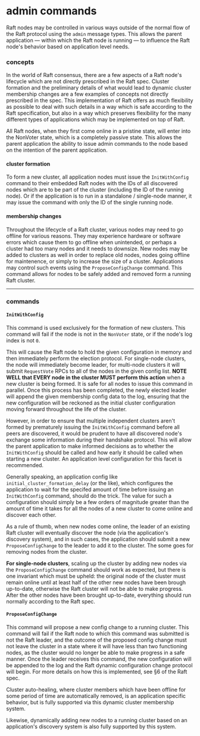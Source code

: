 admin commands
==============
Raft nodes may be controlled in various ways outside of the normal flow of the Raft protocol using the `admin` message types. This allows the parent application — within which the Raft node is running — to influence the Raft node's behavior based on application level needs.

### concepts
In the world of Raft consensus, there are a few aspects of a Raft node's lifecycle which are not directly prescribed in the Raft spec. Cluster formation and the preliminary details of what would lead to dynamic cluster membership changes are a few examples of concepts not directly prescribed in the spec. This implementation of Raft offers as much flexibility as possible to deal with such details in a way which is safe according to the Raft specification, but also in a way which preserves flexibility for the many different types of applications which may be implemented on top of Raft.

All Raft nodes, when they first come online in a pristine state, will enter into the NonVoter state, which is a completely passive state. This allows the parent application the ability to issue admin commands to the node based on the intention of the parent application.

#### cluster formation
To form a new cluster, all application nodes must issue the `InitWithConfig` command to their embedded Raft nodes with the IDs of all discovered nodes which are to be part of the cluster (including the ID of the running node). Or if the application is to run in a standalone / single-node manner, it may issue the command with only the ID of the single running node.

#### membership changes
Throughout the lifecycle of a Raft cluster, various nodes may need to go offline for various reasons. They may experience hardware or software errors which cause them to go offline when unintended, or perhaps a cluster had too many nodes and it needs to downsize. New nodes may be added to clusters as well in order to replace old nodes, nodes going offline for maintenence, or simply to increase the size of a cluster. Applications may control such events using the `ProposeConfigChange` command. This command allows for nodes to be safely added and removed form a running Raft cluster.

----

### commands
#### `InitWithConfig`
This command is used exclusively for the formation of new clusters. This command will fail if the node is not in the `NonVoter` state, or if the node's log index is not `0`.

This will cause the Raft node to hold the given configuration in memory and then immediately perform the election protocol. For single-node clusters, the node will immediately become leader, for multi-node clusters it will submit `RequestVote` RPCs to all of the nodes in the given config list. **NOTE WELL that EVERY node in the cluster MUST perform this action** when a new cluster is being formed. It is safe for all nodes to issue this command in parallel. Once this process has been completed, the newly elected leader will append the given membership config data to the log, ensuring that the new configuration will be reckoned as the initial cluster configuration moving forward throughout the life of the cluster.

However, in order to ensure that multiple independent clusters aren't formed by prematurely issuing the `InitWithConfig` command before all peers are discovered, it would be prudent to have all discovered node's exchange some information during their handshake protocol. This will allow the parent application to make informed decisions as to whether the `InitWithConfig` should be called and how early it should be called when starting a new cluster. An application level configuration for this facet is recommended.

Generally speaking, an application config like `initial_cluster_formation_delay` (or the like), which configures the application to wait for the specifed amount of time before issuing an `InitWithConfig` command, should do the trick. The value for such a configuration should simply be a few orders of magnitude greater than the amount of time it takes for all the nodes of a new cluster to come online and discover each other.

As a rule of thumb, when new nodes come online, the leader of an existing Raft cluster will eventually discover the node (via the application's discovery system), and in such cases, the application should submit a new `ProposeConfigChange` to the leader to add it to the cluster. The some goes for removing nodes from the cluster.

**For single-node clusters**, scaling up the cluster by adding new nodes via the `ProposeConfigChange` command should work as expected, but there is one invariant which must be upheld: the original node of the cluster must remain online until at least half of the other new nodes have been brough up-to-date, otherwise the Raft cluster will not be able to make progress. After the other nodes have been brought up-to-date, everything should run normally according to the Raft spec.

#### `ProposeConfigChange`
This command will propose a new config change to a running cluster. This command will fail if the Raft node to which this command was submitted is not the Raft leader, and the outcome of the proposed config change must not leave the cluster in a state where it will have less than two functioning nodes, as the cluster would no longer be able to make progress in a safe manner. Once the leader receives this command, the new configuration will be appended to the log and the Raft dynamic configuration change protocol will begin. For more details on how this is implemented, see §6 of the Raft spec.

Cluster auto-healing, where cluster members which have been offline for some period of time are automatically removed, is an application specific behavior, but is fully supported via this dynamic cluster membership system.

Likewise, dynamically adding new nodes to a running cluster based on an application's discovery system is also fully supported by this system.
